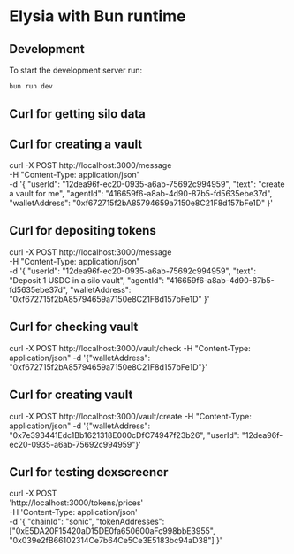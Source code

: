 # Elysia with Bun runtime

## Development
To start the development server run:
```bash
bun run dev
```

## Curl for getting silo data


## Curl for creating a vault

curl -X POST http://localhost:3000/message \
  -H "Content-Type: application/json" \
  -d '{
    "userId": "12dea96f-ec20-0935-a6ab-75692c994959",
    "text": "create a vault for me",
    "agentId": "416659f6-a8ab-4d90-87b5-fd5635ebe37d",
    "walletAddress": "0xf672715f2bA85794659a7150e8C21F8d157bFe1D"
  }'


## Curl for depositing tokens

curl -X POST http://localhost:3000/message \
  -H "Content-Type: application/json" \
  -d '{
    "userId": "12dea96f-ec20-0935-a6ab-75692c994959",
    "text": "Deposit 1 USDC in a silo vault",
    "agentId": "416659f6-a8ab-4d90-87b5-fd5635ebe37d",
    "walletAddress": "0xf672715f2bA85794659a7150e8C21F8d157bFe1D"
  }'


## Curl for checking vault

curl -X POST http://localhost:3000/vault/check -H "Content-Type: application/json" -d '{"walletAddress": "0xf672715f2bA85794659a7150e8C21F8d157bFe1D"}'


## Curl for creating vault

curl -X POST http://localhost:3000/vault/create -H "Content-Type: application/json" -d '{"walletAddress": "0x7e393441Edc1Bb1621318E000cDfC74947f23b26", "userId": "12dea96f-ec20-0935-a6ab-75692c994959"}'


## Curl for testing dexscreener

curl -X POST \
  'http://localhost:3000/tokens/prices' \
  -H 'Content-Type: application/json' \
  -d '{
    "chainId": "sonic",
    "tokenAddresses": ["0xE5DA20F15420aD15DE0fa650600aFc998bbE3955", "0x039e2fB66102314Ce7b64Ce5Ce3E5183bc94aD38"]
  }'